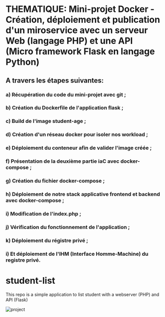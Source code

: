 # THEMATIQUE: Mini-projet Docker - Création, déploiement et publication d'un miroservice avec un serveur Web (langage PHP) et une API (Micro framework Flask en langage Python) 

## A travers les étapes suivantes:
### a) Récupération du code du mini-projet avec git ;
### b) Création du Dockerfile de l'application flask ;
### c) Build de l'image student-age ;
### d) Création d'un réseau docker pour isoler nos workload ;
### e) Déploiement du conteneur afin de valider l'image créée ;
### f) Présentation de la deuxième partie iaC avec docker-compose ;
### g) Création du fichier docker-compose ;
### h) Déploiement de notre stack applicative frontend et backend avec docker-compose ;
### i) Modification de l'index.php ;
### j) Vérification du fonctionnement de l'application ;
### k) Déploiement du régistre privé ;
### i) Et déploiement de l'IHM (Interface Homme-Machine) du registre privé.

# student-list 
This repo is a simple application to list student with a webserver (PHP) and API (Flask)

![project](https://user-images.githubusercontent.com/18481009/84582395-ba230b00-adeb-11ea-9453-22ed1be7e268.jpg)
